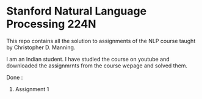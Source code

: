 # Stanford Natural Language Processing 224N

This repo contains all the solution to assignments of the NLP course taught by Christopher D. Manning.

I am an Indian student. I have studied the course on youtube and downloaded the assignmrnts from the course wepage and solved them.


Done :

1. Assignment 1